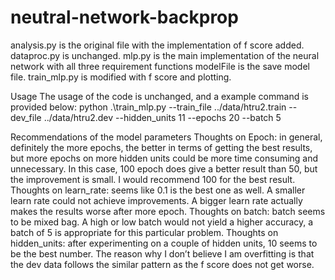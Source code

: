 # neutral-network-backprop

analysis.py is the original file with the implementation of f score added.
dataproc.py is unchanged.
mlp.py is the main implementation of the neural network with all three requirement functions
modelFile is the save model file.
train_mlp.py is modified with f score and plotting.


Usage
The usage of the code is unchanged, and a example command is provided below:
python .\train_mlp.py --train_file ../data/htru2.train --dev_file ../data/htru2.dev --hidden_units 11 --epochs 20 --batch 5


Recommendations of the model parameters
Thoughts on Epoch: in general, definitely the more epochs, the better in terms of getting the best results, but more epochs on more hidden units could be more time consuming and unnecessary. In this case, 100 epoch does give a better result than 50, but the improvement is small. I would recommend 100 for the best result.
Thoughts on learn_rate: seems like 0.1 is the best one as well. A smaller learn rate could not achieve improvements. A bigger learn rate actually makes the results worse after more epoch.
Thoughts on batch: batch seems to be mixed bag. A high or low batch would not yield a higher accuracy, a batch of 5 is appropriate for this particular problem.
Thoughts on hidden_units: after experimenting on a couple of hidden units, 10 seems to be the best number. The reason why I don’t believe I am overfitting is that the dev data follows the similar pattern as the f score does not get worse.
